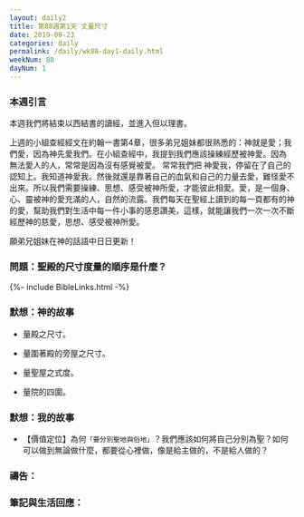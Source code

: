 ```yaml
---
layout: daily2
title: 第88週第1天 丈量尺寸
date: 2019-09-23
categories: daily
permalink: /daily/wk88-day1-daily.html
weekNum: 88
dayNum: 1
---
```

### 本週引言
本週我們將結束以西結書的讀經，並進入但以理書。

上週的小組查經經文在約翰一書第4章，很多弟兄姐妹都很熟悉的：神就是愛；我們愛，因為神先愛我們。在小組查經中，我提到我們應該操練經歷被神愛。因為 無法愛人的人，常常是因為沒有感覺被愛。 常常我們把 神愛我，停留在了自己的認知上。我知道神愛我。然後就還是靠著自己的血氣和自己的力量去愛，難怪愛不出來。所以我們需要操練、思想、感受被神所愛，才能彼此相愛。愛，是一個身、心、靈被神的愛充滿的人，自然的流露。我們每天在聖經上讀到的每一頁都有的神的愛，幫助我們對生活中每一件小事的感恩讚美，這樣，就能讓我們一次一次不斷經歷神的慈愛，思想、感受被神所愛。

願弟兄姐妹在神的話語中日日更新！

### 問題：聖殿的尺寸度量的順序是什麼？

{%- include BibleLinks.html -%}

### 默想：神的故事
+	量殿之尺寸。

+	量圍著殿的旁屋之尺寸。

+	量聖屋之式度。

+	量院的四圍。


### 默想：我的故事
+	【價值定位】為何`「要分別聖地與俗地」`？我們應該如何將自己分別為聖？如何可以做到無論做什麼，都要從心裡做，像是給主做的，不是給人做的？

### 禱告：

### 筆記與生活回應：

